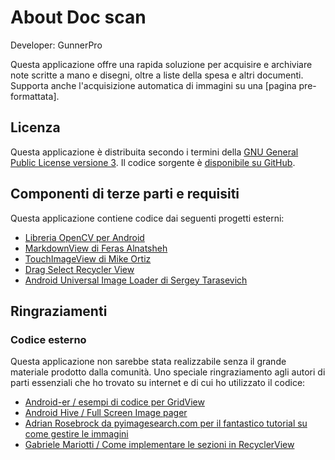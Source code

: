 About Doc scan
=================================

Developer: GunnerPro

Questa applicazione offre una rapida soluzione per acquisire e archiviare note scritte a mano e disegni, oltre a liste della spesa e altri documenti. Supporta anche l'acquisizione automatica di immagini su una [pagina pre-formattata].


Licenza
-------

Questa applicazione è distribuita secondo i termini della [GNU General Public License versione 3](http://www.gnu.org/licenses/gpl.txt). Il codice sorgente è [disponibile su GitHub](https://github.com/thgunner/OpenSourceProject/tree/master/DocScan).


Componenti di terze parti e requisiti
-------------------------------------

Questa applicazione contiene codice dai seguenti progetti esterni:

* [Libreria OpenCV per Android](http://www.opencv.org)
* [MarkdownView di Feras Alnatsheh](https://github.com/falnatsheh/MarkdownView)
* [TouchImageView di Mike Ortiz](https://github.com/MikeOrtiz/TouchImageView)
* [Drag Select Recycler View](https://github.com/afollestad/drag-select-recyclerview)
* [Android Universal Image Loader di Sergey Tarasevich](https://github.com/nostra13/Android-Universal-Image-Loader)

Ringraziamenti
--------------

### Codice esterno

Questa applicazione non sarebbe stata realizzabile senza il grande materiale prodotto dalla comunità. Uno speciale ringraziamento agli autori di parti essenziali che ho trovato su internet e di cui ho utilizzato il codice:

* [Android-er / esempi di codice per GridView](http://android-er.blogspot.com.br/2012/07/gridview-loading-photos-from-sd-card.html)
* [Android Hive / Full Screen Image pager](http://www.androidhive.info/2013/09/android-fullscreen-image-slider-with-swipe-and-pinch-zoom-gestures/)
* [Adrian Rosebrock da pyimagesearch.com per il fantastico tutorial su come gestire le immagini](http://www.pyimagesearch.com/2014/09/01/build-kick-ass-mobile-document-scanner-just-5-minutes/)
* [Gabriele Mariotti / Come implementare le sezioni in RecyclerView](https://gist.github.com/gabrielemariotti/e81e126227f8a4bb339c)
